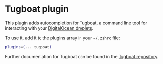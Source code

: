# Tugboat plugin

This plugin adds autocompletion for Tugboat, a command line tool for interacting with your
[DigitalOcean droplets](https://www.digitalocean.com/products/droplets/).

To use it, add it to the plugins array in your `~/.zshrc` file:

```zsh
plugins=(... tugboat)
```

Further documentation for Tugboat can be found in the [Tugboat repository](https://github.com/petems/tugboat).
